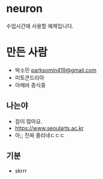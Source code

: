 # neuron
수업시간에 사용할 예제입니다.

# 만든 사람
* 박소민 <parksomin419@gmail.com>
* 미토콘드리아
* 아메바 증식중

## 나는야
* 잠이 많아요.
* https://www.seoularts.ac.kr
* 아;; 진짜 졸리네ㄷㄷㄷ

## 기분
* skrrr
